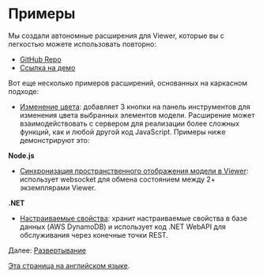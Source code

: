 # Примеры

Мы создали автономные расширения для Viewer, которые вы с легкостью можете использовать повторно:

- [GitHub Repo](https://github.com/Autodesk-Forge/forge-extensions)
- [Ссылка на демо](https://forge-extensions.autodesk.io/)

Вот еще несколько примеров расширений, основанных на каркасном подходе:

- [Изменение цвета](https://forge.autodesk.com/blog/happy-easter-setthemingcolor-model-material): добавляет 3 кнопки на панель инструментов для изменения цвета выбранных элементов модели.
Расширение может взаимодействовать с сервером для реализации более сложных функций, как и любой другой код JavaScript. Примеры ниже демонстрируют это:

**Node.js**

- [Синхронизация пространственного отображения модели в Viewer](https://forge.autodesk.com/blog/share-viewer-state-websockets): использует websocket для обмена состоянием между 2+ экземплярами Viewer.

**.NET**

- [Настраиваемые свойства](https://forge.autodesk.com/blog/custom-properties-viewer-net-lambda-dynamodb): хранит настраиваемые свойства в базе данных (AWS DynamoDB) и использует код .NET WebAPI для обслуживания через конечные точки REST.

Далее: [Развертывание](deployment/)

[Эта страница на английском языке](https://learnforge.autodesk.io/#/viewer/extensions/examples).
